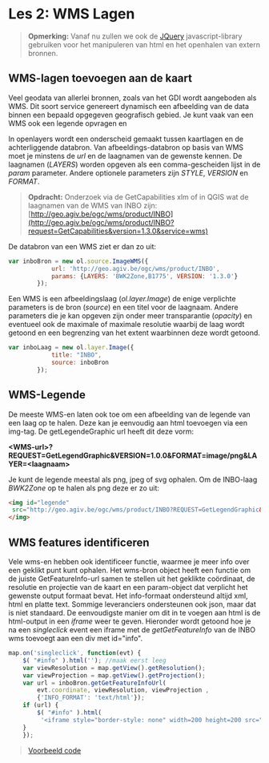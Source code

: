 Les 2:  WMS Lagen 
====

> **Opmerking:** Vanaf nu zullen we ook de [JQuery](http://jquery.com/) javascript-library gebruiken voor het manipuleren van html en het openhalen van extern bronnen. 

WMS-lagen toevoegen aan de kaart
------
Veel geodata van allerlei bronnen, zoals van het  GDI wordt aangeboden als WMS. 
Dit soort service genereert dynamisch een afbeelding  van de data binnen een bepaald opgegeven geografisch gebied.  Je kunt vaak van een WMS ook een legende opvragen en 

In openlayers wordt een onderscheid gemaakt tussen kaartlagen en de achterliggende databron.  Van afbeeldings-databron op basis van WMS moet je minstens de *url* en de laagnamen van de gewenste kennen. 
De laagnamen (*LAYERS*) worden opgeven als een comma-gescheiden lijst in de *param* parameter. Andere optionele parameters zijn *STYLE*, *VERSION* en *FORMAT*.

> **Opdracht:** Onderzoek via de GetCapabilities xlm of in QGIS wat de laagnamen van de WMS van INBO zijn:  [http://geo.agiv.be/ogc/wms/product/INBO](http://geo.agiv.be/ogc/wms/product/INBO?request=GetCapabilities&version=1.3.0&service=wms)

De databron van een WMS ziet er dan zo uit:

```javascript
var inboBron = new ol.source.ImageWMS({
            url: 'http://geo.agiv.be/ogc/wms/product/INBO',
            params: {LAYERS: 'BWK2Zone,B1775', VERSION: '1.3.0'}
        });
```
Een WMS is een afbeeldingslaag (*ol.layer.Image*)  de enige verplichte parameters is de bron (*source*) en een titel voor de laagnaam. 
Andere parameters die je kan opgeven zijn onder meer transparantie (*opacity*) en eventueel ook de maximale of maximale resolutie waarbij de laag wordt getoond en een begrenzing  van het extent waarbinnen deze wordt getoond. 

```javascript
var inboLaag = new ol.layer.Image({
            title: "INBO",
            source: inboBron 
        });
```
WMS-Legende 
----
De meeste WMS-en laten ook toe om een afbeelding van de  legende van een laag op te halen. Deze kan je  eenvoudig aan html toevoegen via een img-tag.
De getLegendeGraphic url heeft dit deze vorm:  

**&lt;WMS-url&gt;?REQUEST=GetLegendGraphic&VERSION=1.0.0&FORMAT=image/png&LAYER=&lt;laagnaam&gt;**

Je kunt de legende meestal als png, jpeg of svg ophalen.
Om de INBO-laag *BWK2Zone* op  te halen als png deze er zo uit:
```html
<img id="legende" 
 src="http://geo.agiv.be/ogc/wms/product/INBO?REQUEST=GetLegendGraphic&VERSION=1.0.0&FORMAT=image/png&LAYER=BWK2Zone">
</img>
```
WMS features identificeren
----
Vele wms-en  hebben ook identificeer functie, waarmee je meer info over een geklikt punt kunt ophalen.
Het wms-bron object heeft een functie om de juiste GetFeatureInfo-url  samen te stellen uit het geklikte coördinaat, de resolutie en projectie van de kaart en een param-object dat verplicht het gewenste output formaat bevat. Het info-formaat ondersteund altijd xml, html en platte text. Sommige leveranciers ondersteunen ook json, maar dat is niet standaard. 
De eenvoudigste manier om dit in te voegen aan html is de html-output in een *iframe* weer te geven.
Hieronder wordt  getoond hoe je na een *singleclick* event een iframe met de *getGetFeatureInfo* van de INBO wms toevoegt aan  een div met id="info".  
```javascript
map.on('singleclick', function(evt) {
    $( "#info" ).html(''); //maak eerst leeg
    var viewResolution = map.getView().getResolution();
    var viewProjection = map.getView().getProjection();
    var url = inboBron.getGetFeatureInfoUrl(
        evt.coordinate, viewResolution, viewProjection ,
        {'INFO_FORMAT': 'text/html'});
    if (url) {
        $( "#info" ).html(
         '<iframe style="border-style: none" width=200 height=200 src="' + url + '"></iframe>');
    }
    });
```

> [Voorbeeld code](examples/OL3_LES2_WMS.js)
